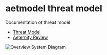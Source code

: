 # aetmodel threat model
Documentation of threat model

- [Threat Model](https://github.com/aeternity/aetmodel/blob/master/ThreatModel.md)
- [Aeternity Review](https://github.com/aeternity/aetmodel/blob/master/Aeternity_Review_0.5.pdf)



![Overview System Diagram](https://github.com/Aeternity/aetmodel/blob/master/epoch-system-diagram.jpeg)


